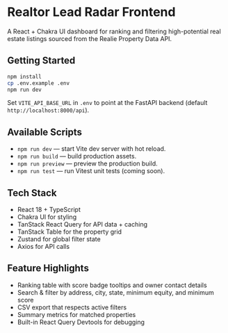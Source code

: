 ﻿# Realtor Lead Radar Frontend

A React + Chakra UI dashboard for ranking and filtering high-potential real estate listings sourced from the Realie Property Data API.

## Getting Started

```bash
npm install
cp .env.example .env
npm run dev
```

Set `VITE_API_BASE_URL` in `.env` to point at the FastAPI backend (default `http://localhost:8000/api`).

## Available Scripts

- `npm run dev` — start Vite dev server with hot reload.
- `npm run build` — build production assets.
- `npm run preview` — preview the production build.
- `npm run test` — run Vitest unit tests (coming soon).

## Tech Stack

- React 18 + TypeScript
- Chakra UI for styling
- TanStack React Query for API data + caching
- TanStack Table for the property grid
- Zustand for global filter state
- Axios for API calls

## Feature Highlights

- Ranking table with score badge tooltips and owner contact details
- Search & filter by address, city, state, minimum equity, and minimum score
- CSV export that respects active filters
- Summary metrics for matched properties
- Built-in React Query Devtools for debugging
